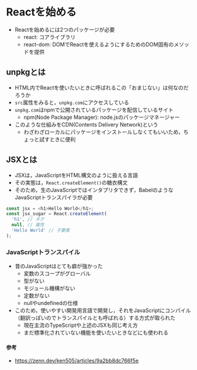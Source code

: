 # Reactを始める
- Reactを始めるには2つのパッケージが必要
  - react: コアライブラリ
  - react-dom: DOMでReactを使えるようにするためのDOM固有のメソッドを提供

## unpkgとは
- HTML内でReactを使いたいときに呼ばれるこの「おまじない」は何なのだろうか
- `src`属性をみると，`unpkg.com`にアクセスしている
- `unpkg.com`はnpmで公開されているパッケージを配信しているサイト
  - npm(Node Package Manager): node.jsのパッケージマネージャー
- このような仕組みをCDN(Contents Delivery Network)という
  - わざわざローカルにパッケージをインストールしなくてもいいため，ちょっと試すときに便利

## JSXとは
- JSXは，JavaScriptをHTML構文のように扱える言語
- その実態は，`React.createElement()`の糖衣構文
- そのため，生のJavaScriptではインタプリタできず，BabelのようなJavaScriptトランスパイラが必要
```js
const jsx = <h1>Hello World</h1>;
const jsx_sugar = React.createElement(
  'h1', // タグ
  null, // 属性
  'Hello World' // 子要素
);
```

### JavaScriptトランスパイル
- 昔のJavaScriptはとても癖が強かった
  - 変数のスコープがグローバル
  - 型がない
  - モジュール機構がない
  - 定数がない
  - nullやundefinedの仕様
- このため，使いやすい開発用言語で開発し，それをJavaScriptにコンパイル（翻訳っぽいのでトランスパイルとも呼ばれる）する方式が取られた
  - 現在主流のTypeScriptや上述のJSXも同じ考え方
  - まだ標準化されていない機能を使いたいときなどにも使われる

#### 参考
- https://zenn.dev/ken505/articles/9a2bb8dc766f5e